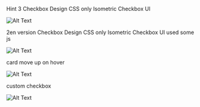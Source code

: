 Hint 3 Checkbox Design CSS only Isometric Checkbox UI

![Alt Text](https://media1.giphy.com/media/VHeG4iZnONfXhhgxQU/200.gif)


2en version Checkbox Design CSS only Isometric Checkbox UI used some js

![Alt Text](https://media1.giphy.com/media/VHeG4iZnONfXhhgxQU/200.gif)

card move up on hover

![Alt Text](https://media2.giphy.com/media/eguSBvNAp7D87Oy56f/200.gif)


custom checkbox

![Alt Text](https://media2.giphy.com/media/cLBp32Xb2rPr0T1icI/200.gif)

